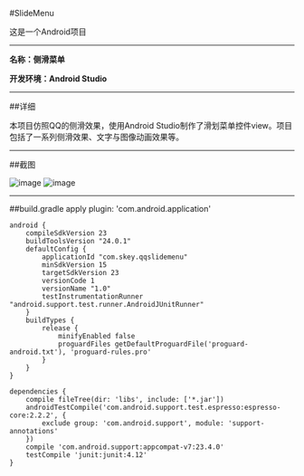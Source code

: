 #SlideMenu

这是一个Android项目

----------

**名称：侧滑菜单**

**开发环境：Android Studio**

----------

##详细

本项目仿照QQ的侧滑效果，使用Android Studio制作了滑划菜单控件view。项目包括了一系列侧滑效果、文字与图像动画效果等。

----------

##截图

![image](https://github.com/AlionSSS/QQSlideMenu/blob/master/Screenshot_1.png)
![image](https://github.com/AlionSSS/QQSlideMenu/blob/master/Screenshot_2.png)

----------

##build.gradle
	apply plugin: 'com.android.application'
	
	android {
	    compileSdkVersion 23
	    buildToolsVersion "24.0.1"
	    defaultConfig {
	        applicationId "com.skey.qqslidemenu"
	        minSdkVersion 15
	        targetSdkVersion 23
	        versionCode 1
	        versionName "1.0"
	        testInstrumentationRunner "android.support.test.runner.AndroidJUnitRunner"
	    }
	    buildTypes {
	        release {
	            minifyEnabled false
	            proguardFiles getDefaultProguardFile('proguard-android.txt'), 'proguard-rules.pro'
	        }
	    }
	}
	
	dependencies {
	    compile fileTree(dir: 'libs', include: ['*.jar'])
	    androidTestCompile('com.android.support.test.espresso:espresso-core:2.2.2', {
	        exclude group: 'com.android.support', module: 'support-annotations'
	    })
	    compile 'com.android.support:appcompat-v7:23.4.0'
	    testCompile 'junit:junit:4.12'
	}
